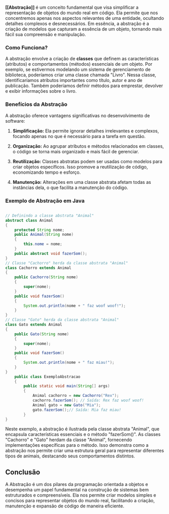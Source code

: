 
**[[Abstração]]** é um conceito fundamental que visa simplificar a representação de objetos do mundo real em código. Ela permite que nos concentremos apenas nos aspectos relevantes de uma entidade, ocultando detalhes complexos e desnecessários. Em essência, a abstração é a criação de modelos que capturam a essência de um objeto, tornando mais fácil sua compreensão e manipulação.

### Como Funciona?

A abstração envolve a criação de **classes** que definem as características (atributos) e comportamentos (métodos) essenciais de um objeto. Por exemplo, se estivermos modelando um sistema de gerenciamento de biblioteca, poderíamos criar uma classe chamada "Livro". Nessa classe, identificaríamos atributos importantes como título, autor e ano de publicação. Também poderíamos definir métodos para emprestar, devolver e exibir informações sobre o livro.

### Benefícios da Abstração

A abstração oferece vantagens significativas no desenvolvimento de software:

1. **Simplificação:** Ela permite ignorar detalhes irrelevantes e complexos, focando apenas no que é necessário para a tarefa em questão.
    
2. **Organização:** Ao agrupar atributos e métodos relacionados em classes, o código se torna mais organizado e mais fácil de gerenciar.
    
3. **Reutilização:** Classes abstratas podem ser usadas como modelos para criar objetos específicos. Isso promove a reutilização de código, economizando tempo e esforço.
    
4. **Manutenção:** Alterações em uma classe abstrata afetam todas as instâncias dela, o que facilita a manutenção do código.

### Exemplo de Abstração em Java

``` java

// Definindo a classe abstrata "Animal" 
abstract class Animal 
{     
	protected String nome;          
	public Animal(String nome) 
	{         
		this.nome = nome;     
	}
	public abstract void fazerSom(); 
}  
// Classe "Cachorro" herda da classe abstrata "Animal" 
class Cachorro extends Animal 
{     
	public Cachorro(String nome) 
	{         
		super(nome);     
	}
	public void fazerSom() 
	{         
		System.out.println(nome + " faz woof woof!");     
	} 
}  
// Classe "Gato" herda da classe abstrata "Animal" 
class Gato extends Animal 
{     
	public Gato(String nome) 
	{
		super(nome);     
	}   
	public void fazerSom() 
	{
		System.out.println(nome + " faz miau!");     
	} 
}
	public class ExemploAbstracao
	{
		public static void main(String[] args) 
		{
			Animal cachorro = new Cachorro("Rex");
			cachorro.fazerSom(); // Saída: Rex faz woof woof!
			Animal gato = new Gato("Mia"); 
			gato.fazerSom();// Saída: Mia faz miau!
		}
}

```


Neste exemplo, a abstração é ilustrada pela classe abstrata "Animal", que encapsula características essenciais e o método "fazerSom()". As classes "Cachorro" e "Gato" herdam da classe "Animal", fornecendo implementações específicas para o método. Isso demonstra como a abstração nos permite criar uma estrutura geral para representar diferentes tipos de animais, destacando seus comportamentos distintos.

## Conclusão

A Abstração é um dos pilares da programação orientada a objetos e desempenha um papel fundamental na construção de sistemas bem estruturados e compreensíveis. Ela nos permite criar modelos simples e concisos para representar objetos do mundo real, facilitando a criação, manutenção e expansão de código de maneira eficiente.
